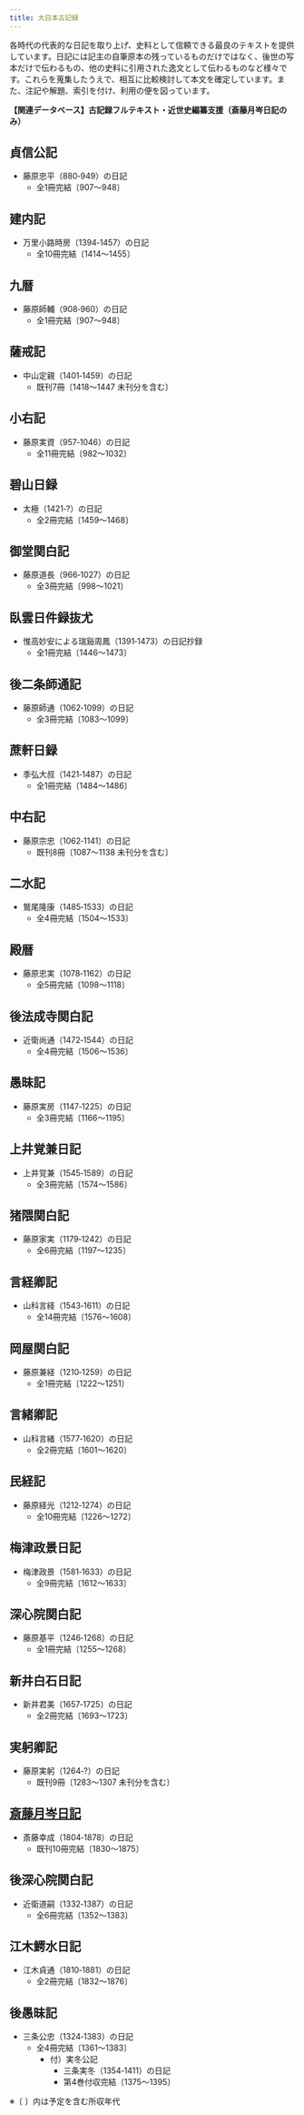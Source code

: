 ```yaml
---
title: 大日本古記録
---
```


各時代の代表的な日記を取り上げ、史料として信頼できる最良のテキストを提供しています。日記には記主の自筆原本の残っているものだけではなく、後世の写本だけで伝わるもの、他の史料に引用された逸文として伝わるものなど様々です。これらを蒐集したうえで、相互に比較検討して本文を確定しています。また、注記や解題、索引を付け、利用の便を図っています。

<b
          >【関連データベース】古記録フルテキスト・近世史編纂支援（斎藤月岑日記のみ）</b
        >

<h2 class="h03">貞信公記</h2>

* 藤原忠平（880‐949）の日記
  * 全1冊完結〔907～948〕

<h2 class="h03">建内記</h2>

* 万里小路時房（1394‐1457）の日記
  * 全10冊完結〔1414～1455〕

<h2 class="h03">九暦</h2>

* 藤原師輔（908‐960）の日記
  * 全1冊完結〔907～948〕

<h2 class="h03">薩戒記</h2>

* 中山定親（1401‐1459）の日記
  * 既刊7冊〔1418～1447 未刊分を含む〕

<h2 class="h03">小右記 </h2>

* 藤原実資（957‐1046）の日記
  * 全11冊完結〔982～1032〕

<h2 class="h03">碧山日録</h2>

* 太極（1421‐?）の日記
  * 全2冊完結〔1459～1468〕

<h2 class="h03">御堂関白記</h2>

* 藤原道長（966‐1027）の日記 
  * 全3冊完結〔998～1021〕 

<h2 class="h03">臥雲日件録抜尤</h2>

* 惟高妙安による瑞谿周鳳（1391‐1473）の日記抄録
  * 全1冊完結〔1446～1473〕

<h2 class="h03">後二条師通記</h2>

* 藤原師通（1062‐1099）の日記
  * 全3冊完結〔1083～1099〕 

<h2 class="h03">蔗軒日録</h2>

* 季弘大叔（1421‐1487）の日記
  * 全1冊完結〔1484～1486〕

<h2 class="h03">中右記 </h2>

* 藤原宗忠（1062‐1141）の日記
  * 既刊8冊〔1087～1138 未刊分を含む〕

<h2 class="h03">二水記</h2>

* 鷲尾隆康（1485‐1533）の日記
  * 全4冊完結〔1504～1533〕

<h2 class="h03">殿暦 </h2>

* 藤原忠実（1078‐1162）の日記
  * 全5冊完結〔1098～1118〕

<h2 class="h03">後法成寺関白記</h2>

* 近衛尚通（1472‐1544）の日記
  * 全4冊完結〔1506～1536〕

<h2 class="h03">愚昧記 </h2>

* 藤原実房（1147‐1225）の日記
  * 全3冊完結〔1166～1195〕

<h2 class="h03">上井覚兼日記</h2>

* 上井覚兼（1545‐1589）の日記
  * 全3冊完結〔1574～1586〕

<h2 class="h03">猪隈関白記</h2>

* 藤原家実（1179‐1242）の日記
  * 全6冊完結〔1197～1235〕 

<h2 class="h03">言経卿記</h2>

* 山科言経（1543‐1611）の日記
  * 全14冊完結〔1576～1608〕

<h2 class="h03">岡屋関白記</h2>

* 藤原兼経（1210‐1259）の日記
  * 全1冊完結〔1222～1251〕

<h2 class="h03">言緒卿記</h2>

* 山科言緒（1577‐1620）の日記
  * 全2冊完結〔1601～1620〕

<h2 class="h03">民経記 </h2>

* 藤原経光（1212‐1274）の日記
  * 全10冊完結〔1226～1272〕

<h2 class="h03">梅津政景日記</h2>

* 梅津政景（1581‐1633）の日記
  * 全9冊完結〔1612～1633〕

<h2 class="h03">深心院関白記  </h2>

* 藤原基平（1246‐1268）の日記
  * 全1冊完結〔1255～1268〕

<h2 class="h03">新井白石日記</h2>

* 新井君美（1657‐1725）の日記
  * 全2冊完結〔1693～1723〕

<h2 class="h03">実躬卿記   </h2>

* 藤原実躬（1264‐?）の日記
  * 既刊9冊〔1283～1307 未刊分を含む〕

<h2 class="h03"><a href="https://www.hi.u-tokyo.ac.jp/personal/tsuruta/gessin1.htm" target="blank">斎藤月岑日記</a></h2>

* 斎藤幸成（1804‐1878）の日記
  * 既刊10冊完結〔1830～1875〕

<h2 class="h03">後深心院関白記  </h2>

* 近衛道嗣（1332‐1387）の日記
  * 全6冊完結〔1352～1383〕

<h2 class="h03">江木鰐水日記</h2>

* 江木貞通（1810‐1881）の日記
  * 全2冊完結〔1832～1876〕

<h2 class="h03">後愚昧記  </h2>

* 三条公忠（1324‐1383）の日記 
  * 全4冊完結〔1361～1383〕
    * 付）実冬公記
      * 三条実冬（1354‐1411）の日記
      * 第4巻付収完結〔1375～1395〕

 <table cellspacing="0" class="dTable fix" style="display: none;">
          <tbody>
            <tr>
              <td class="mtx">
                <pre>貞信公記                             建内記
 藤原忠平（880‐949）の日記       万里小路時房（1394‐1457）の日記
 全1冊完結〔907～948〕         全10冊完結〔1414～1455〕

九暦                                 薩戒記
  藤原師輔（908‐960）の日記       中山定親（1401‐1459）の日記
  全1冊完結〔930～960〕                既刊5冊〔1418～1447 未刊分を含む〕

小右記                               碧山日録
 藤原実資（957‐1046）の日記      太極（1421‐?）の日記
  全11冊完結〔982～1032〕              既刊1冊〔1459～1468 未完分を含む〕

御堂関白記              臥雲日件録抜尤
  藤原道長（966‐1027）の日記          惟高妙安による瑞谿周鳳（1391‐1473）
  全3冊完結〔998～1021〕         の日記抄録   全1冊完結〔1446～1473〕

後二条師通記             蔗軒日録
  藤原師通（1062‐1099）の日記       季弘大叔（1421‐1487）の日記
  全3冊完結〔1083～1099〕          全1冊完結〔1484～1486〕

中右記                            二水記
 藤原宗忠（1062‐1141）の日記      鷲尾隆康（1485‐1533）の日記
 既刊8冊〔1087～1138 未刊分を含む〕  全4冊完結〔1504～1533〕

殿暦                     後法成寺関白記
  藤原忠実（1078‐1162）の日記      近衛尚通（1472‐1544）の日記
  全5冊完結〔1098～1118〕        全4冊完結〔1506～1536〕

愚昧記                上井覚兼日記
  藤原実房（1147‐1225）の日記     上井覚兼（1545‐1589）の日記
 既刊2冊〔1166～1195 未刊分を含む〕  全3冊完結〔1574～1586〕

猪隈関白記              言経卿記
 藤原家実（1179‐1242）の日記     山科言経（1543‐1611）の日記
 全6冊完結〔1197～1235〕        全14冊完結〔1576～1608〕

岡屋関白記              言緒卿記
 藤原兼経（1210‐1259）の日記     山科言緒（1577‐1620）の日記
 全1冊完結〔1222～1251〕        全2冊完結〔1601～1620〕

民経記                梅津政景日記
 藤原経光（1212‐1274）の日記     梅津政景（1581‐1633）の日記
 全10冊完結〔1226～1272〕       全9冊完結〔1612～1633〕

深心院関白記             新井白石日記
 藤原基平（1246‐1268）の日記     新井君美（1657‐1725）の日記
 全1冊完結〔1255～1268〕        全2冊完結〔1693～1723〕

実躬卿記               <a href="https://www.hi.u-tokyo.ac.jp/personal/tsuruta/gessin1.htm" target="blank">斎藤月岑日記</a>
 藤原実躬（1264‐?）の日記       斎藤幸成（1804‐1878）の日記
 既刊7冊〔1283～1307 未刊分を含む〕  既刊10冊完結〔1830～1875〕

後深心院関白記                   江木鰐水日記
 近衛道嗣（1332‐1387）の日記     江木貞通（1810‐1881）の日記
 全6冊完結〔1352～1383〕             全2冊完結〔1832～1876〕

後愚昧記                             
  三条公忠（1324‐1383）の日記         
  全4冊完結〔1361～1383〕
    付）実冬公記
      三条実冬（1354‐1411）の日記
      第4巻付収完結〔1375～1395〕

</pre>
              </td>
            </tr>
          </tbody>
        </table>

<p class="text-right">※〔 〕内は予定を含む所収年代</p>